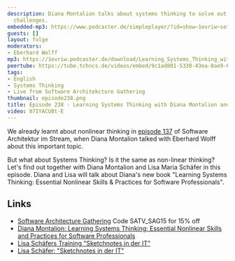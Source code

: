 ```yaml
---
description: Diana Montalion talks about systems thinking to solve out often systemic
  challenges.
embedded-mp3: https://www.podcaster.de/simpleplayer/?id=show~1evriw~software-architektur-im-stream~pod-c2457e6aed37353b134f86b608&v=1731017511
guests: []
layout: folge
moderators:
- Eberhard Wolff
mp3: https://1evriw.podcaster.de/download/Learning_Systems_Thinking_with_Diana_Montalion_and_Lisa_Moritz.mp3
peertube: https://tube.tchncs.de/videos/embed/9c1ad801-5330-43ea-8ae9-65d96914f173
tags:
- English
- Systems Thinking
- Live from Software Architekcture Gathering
thumbnail: episode238.png
title: Episode 238 - Learning Systems Thinking with Diana Montalion and Lisa Schäfer
video: 07IYACU8t-E
---
```


We already learnt about nonlinear thinking in [episode
137](/2022/10/07/folge137.html) of Software Architektur im Stream,
when Diana Montalion talked with Eberhard Wolff about this important
topic.

But what about Systems Thinking? Is it the same as non-linear
thinking? Let's find out together with Diana Montalion and Lisa Maria
Schäfer in this episode.  Diana and Lisa will talk about Diana's new
book "Learning Systems Thinking: Essential Nonlinear Skills &
Practices for Software Professionals".


## Links

* [Software Architecture
  Gathering](https://conferences.isaqb.org/software-architecture-gathering/)
  Code SATV_SAG15 for 15% off
* [Diana Montalion: Learning Systems Thinking: Essential Nonlinear Skills and Practices for Software Professionals](https://amzn.to/4egWSJ7)
* [Lisa Schäfers Training "Sketchnotes in der IT"](https://www.socreatory.com/de/trainings/sketchnotes) 
* [Lisa Schäfer: "Sketchnotes in der IT"](https://amzn.to/4fDOXqA)
